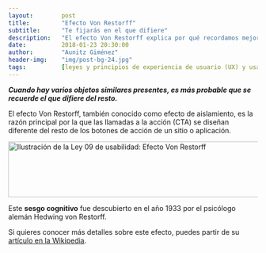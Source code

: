 ```yaml
---
layout:        post
title:         "Efecto Von Restorff"
subtitle:      "Te fijarás en el que difiere"
description:   "El efecto Von Restorff explica por qué recordamos mejor el elemento diferente en un grupo, clave en diseño de interfaces."
date:          2018-01-23 20:30:00
author:        "Aunitz Giménez"
header-img:    "img/post-bg-24.jpg"
tags:          [leyes y principios de experiencia de usuario (UX) y usabilidad]
---
```


<p><em><strong>Cuando hay varios objetos similares presentes, es más probable que se recuerde el que difiere del resto.</strong></em></p>

<p>El efecto Von Restorff, también conocido como efecto de aislamiento, es la razón principal por la que las llamadas a la acción (CTA) se diseñan diferente del resto de los botones de acción de un sitio o aplicación.</p>

<p><img src="{{ site.baseurl }}/img/ley-09-efecto-von-restorff.png" loading="lazy" alt="Ilustración de la Ley 09 de usabilidad: Efecto Von Restorff" width="722" height="112"></p>

<p>Este <strong>sesgo cognitivo</strong> fue descubierto en el año 1933 por el psicólogo alemán Hedwing von Restorff.</p>

<p>Si quieres conocer más detalles sobre este efecto, puedes partir de su <a href="https://en.wikipedia.org/wiki/Von_Restorff_effect" target="_blank" rel="noopener noreferrer">artículo en la Wikipedia</a>.</p>
